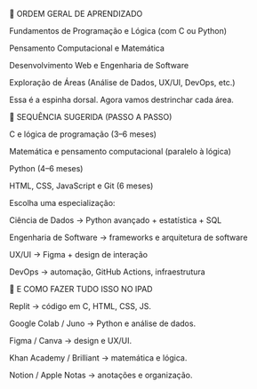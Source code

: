 🚀 ORDEM GERAL DE APRENDIZADO

Fundamentos de Programação e Lógica (com C ou Python)

Pensamento Computacional e Matemática

Desenvolvimento Web e Engenharia de Software

Exploração de Áreas (Análise de Dados, UX/UI, DevOps, etc.)

Essa é a espinha dorsal. Agora vamos destrinchar cada área.

💎 SEQUÊNCIA SUGERIDA (PASSO A PASSO)

C e lógica de programação (3–6 meses)

Matemática e pensamento computacional (paralelo à lógica)

Python (4–6 meses)

HTML, CSS, JavaScript e Git (6 meses)

Escolha uma especialização:

Ciência de Dados → Python avançado + estatística + SQL

Engenharia de Software → frameworks e arquitetura de software

UX/UI → Figma + design de interação

DevOps → automação, GitHub Actions, infraestrutura

📱 E COMO FAZER TUDO ISSO NO IPAD

Replit → código em C, HTML, CSS, JS.

Google Colab / Juno → Python e análise de dados.

Figma / Canva → design e UX/UI.

Khan Academy / Brilliant → matemática e lógica.

Notion / Apple Notas → anotações e organização.
